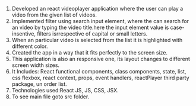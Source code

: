 1.  Developed an react videoplayer application where the user can play a video from the given list of videos.
2.  Implemented filter using search input element, where the can search for an video by typing the video title.here the input element value is case-insentive, filters isrrespective of  capital or small letters.
3.  When an particular video is selected from the list it is highlighted with different color.
4.  Created the app in a way that it fits perfectly to the screen size.
5.  This application is also an responsive one, its layout changes to different screen width sizes.
6.  It Includes: React functional components, class components, state, list, css flexbox, react context, props, event handlers, reactPlayer third party package, un order list.
7.  Technologies used:React JS, JS, CSS, JSX.
8.  To see main file goto src folder.
